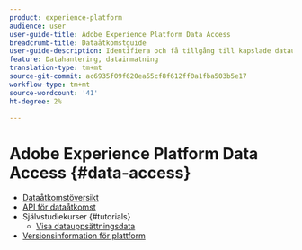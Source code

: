 ```yaml
---
product: experience-platform
audience: user
user-guide-title: Adobe Experience Platform Data Access
breadcrumb-title: Dataåtkomstguide
user-guide-description: Identifiera och få tillgång till kapslade datauppsättningar inom Platform.
feature: Datahantering, datainmatning
translation-type: tm+mt
source-git-commit: ac6935f09f620ea55cf8f612ff0a1fba503b5e17
workflow-type: tm+mt
source-wordcount: '41'
ht-degree: 2%

---
```



# Adobe Experience Platform Data Access {#data-access}

- [Dataåtkomstöversikt](home.md)
- [API för dataåtkomst](api.md)
- Självstudiekurser {#tutorials}
   - [Visa datauppsättningsdata](tutorials/dataset-data.md)
- [Versionsinformation för plattform](https://www.adobe.com/go/platform-release-notes-en)